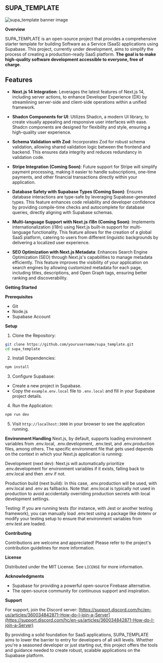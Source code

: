 ## SUPA_TEMPLATE

![supa_template banner image](https://i.ibb.co/NnQ6nTk/Supa-Template-Banner-1.png)

**Overview**

SUPA_TEMPLATE is an open-source project that provides a comprehensive starter template for building Software as a Service (SaaS) applications using Supabase. This project, currently under development, aims to simplify the process of creating a production-ready SaaS platform. **The goal is to make high-quality software development accessible to everyone, free of charge**.

## Features

- **Next.js 14 Integration**: Leverages the latest features of Next.js 14, including server actions, to enhance Developer Experience (DX) by streamlining server-side and client-side operations within a unified framework.

- **Shadcn Components for UI**: Utilizes Shadcn, a modern UI library, to create visually appealing and responsive user interfaces with ease. Shadcn components are designed for flexibility and style, ensuring a high-quality user experience.

- **Schema Validation with Zod**: Incorporates Zod for robust schema validation, allowing shared validation logic between the frontend and backend. This ensures data integrity and reduces redundancy in validation code.

- **Stripe Integration (Coming Soon)**: Future support for Stripe will simplify payment processing, making it easier to handle subscriptions, one-time payments, and other financial transactions directly within your application.

- **Database Safety with Supabase Types (Coming Soon)**: Ensures database interactions are type-safe by leveraging Supabase-generated types. This feature enhances code reliability and developer confidence by providing compile-time checks and autocomplete for database queries, directly aligning with Supabase schemas.

- **Multi-language Support with Next.js i18n (Coming Soon)**: Implements internationalization (i18n) using Next.js built-in support for multi-language functionality. This feature allows for the creation of a global SaaS platform, catering to users from different linguistic backgrounds by delivering a localized user experience.

- **SEO Optimization with Next.js Metadata**: Enhances Search Engine Optimization (SEO) through Next.js's capabilities to manage metadata efficiently. This feature improves the visibility of your application on search engines by allowing customized metadata for each page, including titles, descriptions, and Open Graph tags, ensuring better ranking and discoverability.

**Getting Started**

**Prerequisites**

- Git
- Node.js
- Supabase Account

**Setup**

1. Clone the Repository:

```bash
git clone https://github.com/yourusername/supa_template.git
cd supa_template
```

2. Install Dependencies:

```bash
npm install
```

3. Configure Supabase:

- Create a new project in Supabase.
- Copy the `example.env.local` file to `.env.local` and fill in your Supabase project details.

4. Run the Application:

```bash
npm run dev
```

5. Visit `http://localhost:3000` in your browser to see the application running.

**Environment Handling**
Next.js, by default, supports loading environment variables from .env.local, .env.development, .env.test, and .env.production files, among others. The specific environment file that gets used depends on the context in which your Next.js application is running:

Development (next dev): Next.js will automatically prioritize .env.development for environment variables if it exists, falling back to .env.local and then .env if not.

Production build (next build): In this case, .env.production will be used, with .env.local and .env as fallbacks. Note that .env.local is typically not used in production to avoid accidentally overriding production secrets with local development settings.

Testing: If you are running tests (for instance, with Jest or another testing framework), you can manually load .env.test using a package like dotenv or modify your testing setup to ensure that environment variables from .env.test are loaded.

**Contributing**

Contributions are welcome and appreciated! Please refer to the project's contribution guidelines for more information.

**License**

Distributed under the MIT License. See `LICENSE` for more information.

**Acknowledgments**

- Supabase for providing a powerful open-source Firebase alternative.
- The open-source community for continuous support and inspiration.

**Support**

For support, join the Discord server: [https://support.discord.com/hc/en-us/articles/360034842871-How-do-I-join-a-Server](https://support.discord.com/hc/en-us/articles/360034842871-How-do-I-join-a-Server)

By providing a solid foundation for SaaS applications, SUPA_TEMPLATE aims to lower the barrier to entry for developers of all skill levels. Whether you're a seasoned developer or just starting out, this project offers the tools and guidance needed to create robust, scalable applications on the Supabase platform.
